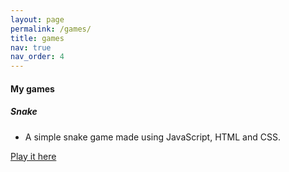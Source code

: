 ```yaml
---
layout: page
permalink: /games/
title: games
nav: true
nav_order: 4
---
```


#### My games
 
##### Snake
- A simple snake game made using JavaScript, HTML and CSS.
 
[Play it here](https://benhrpr.github.io/snake/)